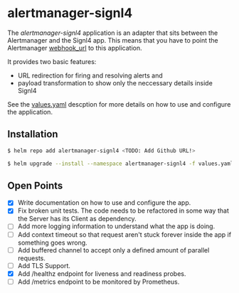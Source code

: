 # alertmanager-signl4

The *alertmanager-signl4* application is an adapter that sits between the Alertmanager and the Signl4 app.
This means that you have to point the Alertmanager [webhook_url](https://www.prometheus.io/docs/alerting/latest/configuration/#webhook_config) to this application.

It provides two basic features:
* URL redirection for firing and resolving alerts and
* payload transformation to show only the neccessary details inside Signl4

See the [values.yaml](chart/alertmanager-signl4/values.yaml) descption for more details on how to use and configure the application.

## Installation
```bash
$ helm repo add alertmanager-signl4 <TODO: Add Github URL!>

$ helm upgrade --install --namespace alertmanager-signl4 -f values.yaml alertmanager-signl4 alertmanager-signl4/alertmanager-signl4
```

## Open Points
* [x] Write documentation on how to use and configure the app.
* [x] Fix broken unit tests. The code needs to be refactored in some way that the Server has its Client as dependency.
* [ ] Add more logging information to understand what the app is doing.
* [ ] Add context timeout so that request aren't stuck forever inside the app if something goes wrong.
* [ ] Add buffered channel to accept only a defined amount of parallel requests.
* [ ] Add TLS Support.
* [x] Add /healthz endpoint for liveness and readiness probes.
* [ ] Add /metrics endpoint to be monitored by Prometheus.
